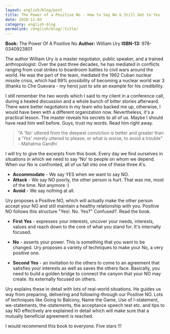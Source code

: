 ```yaml
---
layout: english/blog/post
title: The Power of a Positive No - How to Say No & Still Get to Yes
date: 2010-11-03
category: english-blog
permalink: /english/blog/:title/
---
```


**Book:** The Power Of A Positive No
**Author:** William Ury
**ISBN-13:** 978-0340923801

The author William Ury is a master negotiator, public speaker, and a trained anthropologist. Over the past three decades, he has mediated in conflicts ranging from coal strikes to boardroom battles to civil wars around the world. He was the part of the team, mediated the 1962 Cuban nuclear missile crisis, which had 99% possibility of becoming a nuclear world war 3 (thanks to Che Guevara - my hero) just to site an example for his credibility.

I still remember the *two words* which I said to my client in a conference call, during a heated discussion and a whole bunch of bitter stories afterward. There were better negotiators in my team who backed me up, otherwise, I would have been with a different organization now. Nevertheless, it's a practical lesson. The master reveals his secrets to all of us. Maybe I should have read him well before. Guys, trust my words. Read him right away.

> "A 'No' uttered from the deepest conviction is better and greater than a 'Yes' merely uttered to please, or what is worse, to avoid a trouble" - Mahatma Gandhi

I will try to give the excerpts from this book. Every day we find ourselves in situations in which we need to say 'No' to people on whom we depend. When our No is confronted, all of us fall into one of these three A's.

* **Accommodate** - We say YES when we want to say NO.
* **Attack** - We say NO poorly, the other person is hurt. That was me, most of the time. Not anymore :)
* **Avoid** - We say nothing at all.

Ury proposes a Positive NO, which will actually make the other person accept your NO and still maintain a healthy relationship with you. Positive NO follows this structure "Yes!. No. Yes?"
Confused?. Read the book.

* **First Yes** - expresses your interests, uncover your needs, interests, values and reach down to the core of what you stand for. It's internally focused.

* **No** - asserts your power. This is something that you want to be changed. Ury proposes a variety of techniques to make your No, a very positive one.

* **Second Yes** - an invitation to the others to come to an agreement that satisfies your interests as well as saves the others face. Basically, you need to build a golden bridge to connect the canyon that your NO may create. Its externally focused on others.

Ury explains these in detail with lots of real-world situations. He guides us way from preparing, delivering and following-through our Positive NO. Lots of techniques like Going to Balcony, Name the Game, Use of I-statement, we-statements, the-statements, the acceptance speech test etc. and tips to say NO effectively are explained in detail which will make sure that a mutually beneficial agreement is reached.

I would recommend this book to everyone. Five stars !!!
